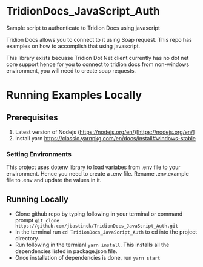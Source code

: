 # TridionDocs_JavaScript_Auth
Sample script to authenticate to Tridion Docs using javascript

Tridion Docs allows you to connect to it using Soap request. This repo has examples on how to accomplish that using javascript. 

This library exists becuase Tridion Dot Net client currently has no dot net core support hence for you to connect to tridion docs 
from non-windows environment, you will need to create soap requests.


# Running Examples Locally

## Prerequisites 
1.	Latest version of Nodejs (https://nodejs.org/en/)[https://nodejs.org/en/]
2.	Install yarn https://classic.yarnpkg.com/en/docs/install#windows-stable 

### Setting Environments
This project uses dotenv library to load variabes from .env file to your environment. Hence you need to create a .env file. 
Rename .env.example file to .env and update the values in it. 

## Running Locally
- Clone github repo by typing following in your terminal or command prompt `git clone https://github.com/jbastinck/TridionDocs_JavaScript_Auth.git`
- In the terminal run `cd TridionDocs_JavaScript_Auth` to cd into the project directory.
- Run following in the termianl `yarn install`. This installs all the dependencies listed in package.json file. 
- Once installation of dependencies is done, run `yarn start`


